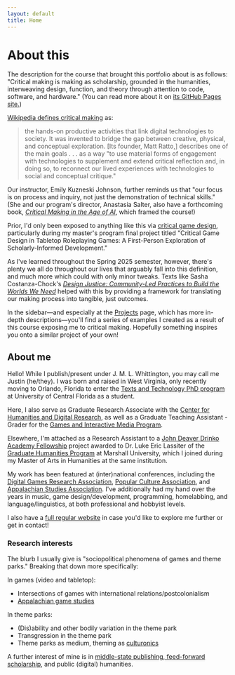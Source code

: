```yaml
---
layout: default
title: Home
---
```


# About this
The description for the course that brought this portfolio about is as follows: "Critical making is making as scholarship, grounded in the humanities, interweaving design, function, and theory through attention to code, software, and hardware." (You can read more about it on [its GitHub Pages site.](https://ekjphd.github.io/Critical-Making-Schedule-2025/))

[Wikipedia defines critical making](https://en.wikipedia.org/w/index.php?title=Critical_making&oldid=1281587504) as:
> the hands-on productive activities that link digital technologies to society. It was invented to bridge the gap between creative, physical, and conceptual exploration. [Its founder, Matt Ratto,] describes one of the main goals . . . as a way "to use material forms of engagement with technologies to supplement and extend critical reflection and, in doing so, to reconnect our lived experiences with technologies to social and conceptual critique."

Our instructor, Emily Kuzneski Johnson, further reminds us that "our focus is on process and inquiry, not just the demonstration of technical skills." (She and our program's director, Anastasia Salter, also have a forthcoming book, [*Critical Making in the Age of AI*](https://services.publishing.umich.edu/Books/C/Critical-Making-in-the-Age-of-AI3), which framed the course!)

Prior, I'd only been exposed to anything like this via [critical game design](https://doi.org/10.1162/desi_e_00702), particularly during my master's program final project titled "Critical Game Design in Tabletop Roleplaying Games: A First-Person Exploration of Scholarly-Informed Development."

As I've learned throughout the Spring 2025 semester, however, there's plenty we all do throughout our lives that arguably fall into this definition, and much more which could with only minor tweaks. Texts like Sasha Costanza-Chock's [*Design Justice: Community-Led Practices to Build the Worlds We Need*](https://designjustice.mitpress.mit.edu/) helped with this by providing a framework for translating our making process into tangible, just outcomes.

In the sidebar—and especially at the [Projects](https://jmlwhittington.github.io/TT_CriticalMaking_Portfolio/Projects/) page, which has more in-depth descriptions—you'll find a series of examples I created as a result of this course exposing me to critical making. Hopefully something inspires you onto a similar project of your own!

## About me
Hello! While I publish/present under J. M. L. Whittington, you may call me Justin (he/they). I was born and raised in West Virginia, only recently moving to Orlando, Florida to enter the [Texts and Technology PhD program ](https://cah.ucf.edu/textstech/) at University of Central Florida as a student.

Here, I also serve as Graduate Research Associate with the [Center for Humanities and Digital Research](https://chdr.cah.ucf.edu/), as well as a Graduate Teaching Assistant - Grader for the [Games and Interactive Media Program](https://communication.ucf.edu/games-and-interactive-media/).

Elsewhere, I'm attached as a Research Assistant to a [John Deaver Drinko Academy Fellowship](https://www.marshall.edu/drinko/) project awarded to Dr. Luke Eric Lassiter of the [Graduate Humanities Program](https://www.marshall.edu/graduatehumanities/) at Marshall University, which I joined during my Master of Arts in Humanities at the same institution.

My work has been featured at (inter)national conferences, including the [Digital Games Research Association](https://digra.org/), [Popular Culture Association](https://pcaaca.org/default.aspx), and [Appalachian Studies Association](https://www.appalachianstudies.org/). I've additionally had my hand over the years in music, game design/development, programming, homelabbing, and language/linguistics, at both professional and hobbyist levels.

I also have a [full regular website](https://jmlwhittington.com/) in case you'd like to explore me further or get in contact!

### Research interests
The blurb I usually give is "sociopolitical phenomena of games and theme parks." Breaking that down more specifically:

In games (video and tabletop):
- Intersections of games with international relations/postcolonialism
- [Appalachian game studies](https://groups.google.com/g/appalachian-game-studies)

In theme parks:
- (Dis)ability and other bodily variation in the theme park
- Transgression in the theme park
- Theme parks as medium, theming as [culturonics](https://filosofia.dickinson.edu/encyclopedia/culturonics/)

A further interest of mine is in [middle-state publishing, feed-forward scholarship](https://www.firstpersonscholar.com/feed-forward-scholarship/), and public (digital) humanities.
